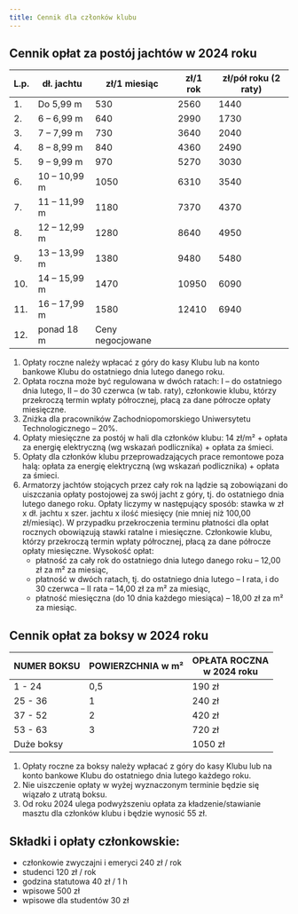 ```yaml
---
title: Cennik dla członków klubu
---
```


## Cennik opłat za postój jachtów w 2024 roku

| L.p. | dł. jachtu   | zł/1 miesiąc     | zł/1 rok | zł/pół roku (2 raty) |
| ---- | ------------ | ---------------- | -------- | -------------------- |
| 1.   | Do 5,99 m    | 530              | 2560     | 1440                 |
| 2.   | 6 – 6,99 m   | 640              | 2990     | 1730                 |
| 3.   | 7 – 7,99 m   | 730              | 3640     | 2040                 |
| 4.   | 8 – 8,99 m   | 840              | 4360     | 2490                 |
| 5.   | 9 – 9,99 m   | 970              | 5270     | 3030                 |
| 6.   | 10 – 10,99 m | 1050             | 6310     | 3540                 |
| 7.   | 11 – 11,99 m | 1180             | 7370     | 4370                 |
| 8.   | 12 – 12,99 m | 1280             | 8640     | 4950                 |
| 9.   | 13 – 13,99 m | 1380             | 9480     | 5480                 |
| 10.  | 14 – 15,99 m | 1470             | 10950    | 6090                 |
| 11.  | 16 – 17,99 m | 1580             | 12410    | 6940                 |
| 12.  | ponad 18 m   | Ceny negocjowane |          |                      |

1. Opłaty roczne należy wpłacać z góry do kasy Klubu lub na konto bankowe Klubu
   do ostatniego dnia lutego danego roku.
1. Opłata roczna może być regulowana w dwóch ratach: I – do ostatniego dnia
   lutego, II – do 30 czerwca (w tab. raty), członkowie klubu, którzy
   przekroczą termin wpłaty półrocznej, płacą za dane półrocze opłaty miesięczne.
1. Zniżka dla pracowników Zachodniopomorskiego Uniwersytetu Technologicznego –
   20%.
1. Opłaty miesięczne za postój w hali dla członków klubu: 14 zł/m² \+ opłata za
   energię elektryczną (wg wskazań podlicznika) + opłata za śmieci.
1. Opłaty dla członków klubu przeprowadzających prace remontowe poza halą:
   opłata za energię elektryczną (wg wskazań podlicznika) + opłata za śmieci.
1. Armatorzy jachtów stojących przez cały rok na lądzie są zobowiązani do
   uiszczania opłaty postojowej za swój jacht z góry, tj. do ostatniego dnia
   lutego danego roku. Opłaty liczymy w następujący sposób: stawka w zł x dł.
   jachtu x szer. jachtu x ilość miesięcy (nie mniej niż 100,00 zł/miesiąc). W
   przypadku przekroczenia terminu płatności dla opłat rocznych obowiązują stawki
   ratalne i miesięczne. Członkowie klubu, którzy przekroczą termin wpłaty
   półrocznej, płacą za dane półrocze opłaty miesięczne.
   Wysokość opłat:
   - płatność za cały rok do ostatniego dnia lutego danego roku – 12,00 zł za
     m² za miesiąc,
   - płatność w dwóch ratach, tj. do ostatniego dnia lutego – I rata, i do 30
     czerwca – II rata – 14,00 zł za m² za miesiąc,
   - płatność miesięczna (do 10 dnia każdego miesiąca) – 18,00 zł za m² za miesiąc.

## Cennik opłat za boksy w 2024 roku

| NUMER BOKSU | POWIERZCHNIA w m² | OPŁATA ROCZNA<br>w 2024 roku |
| ----------- | ----------------- | ---------------------------- |
| 1 - 24      | 0,5               | 190 zł                       |
| 25 - 36     | 1                 | 240 zł                       |
| 37 - 52     | 2                 | 420 zł                       |
| 53 - 63     | 3                 | 720 zł                       |
| Duże boksy  |                   | 1050 zł                      |

1. Opłaty roczne za boksy należy wpłacać z góry do kasy Klubu lub na konto
   bankowe Klubu do ostatniego dnia lutego każdego roku.
2. Nie uiszczenie opłaty w wyżej wyznaczonym terminie będzie się wiązało z
   utratą boksu.
3. Od roku 2024 ulega podwyższeniu opłata za kładzenie/stawianie masztu dla
   członków klubu i będzie wynosić 55 zł.

## Składki i opłaty członkowskie:

- członkowie zwyczajni i emeryci 240 zł / rok
- studenci 120 zł / rok
- godzina statutowa 40 zł / 1 h
- wpisowe 500 zł
- wpisowe dla studentów 30 zł
